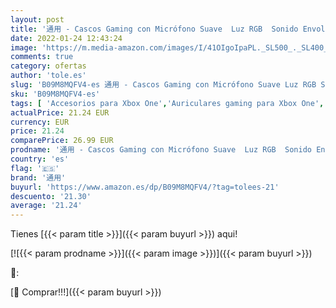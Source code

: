 ```yaml
---
layout: post
title: '通用 - Cascos Gaming con Micrófono Suave  Luz RGB  Sonido Envolvente Claro  Orejeras Ligero Cómodo Ajustable  Auriculares Gaming Blanco para PS5 PS4 PC Xbox One/X/S Switch Tableta Laptop'
date: 2022-01-24 12:43:24
image: 'https://m.media-amazon.com/images/I/41OIgoIpaPL._SL500_._SL400_.jpg'
comments: true
category: ofertas
author: 'tole.es'
slug: 'B09M8MQFV4-es 通用 - Cascos Gaming con Micrófono Suave Luz RGB Sonido...'
sku: 'B09M8MQFV4-es'
tags: [ 'Accesorios para Xbox One','Auriculares gaming para Xbox One','Electrónica','Hardware y juegos para Xbox One','Videojuegos','ps4','ps5','xbox','通用', ]
actualPrice: 21.24 EUR
currency: EUR
price: 21.24
comparePrice: 26.99 EUR
prodname: '通用 - Cascos Gaming con Micrófono Suave  Luz RGB  Sonido Envolvente Claro  Orejeras Ligero Cómodo Ajustable  Auriculares Gaming Blanco para PS5 PS4 PC Xbox One/X/S Switch Tableta Laptop'
country: 'es'
flag: '🇪🇸'
brand: '通用'
buyurl: 'https://www.amazon.es/dp/B09M8MQFV4/?tag=tolees-21'
descuento: '21.30'
average: '21.24'
---
```


Tienes [{{< param title >}}]({{< param buyurl >}}) aqui!

[![{{< param prodname >}}]({{< param image >}})]({{< param buyurl >}})

🔎:


[🛒 Comprar!!!]({{< param buyurl >}})
